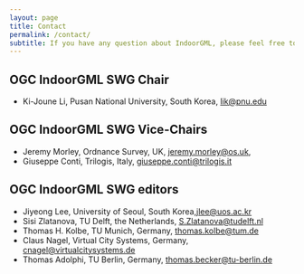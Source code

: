 ```yaml
---
layout: page
title: Contact
permalink: /contact/
subtitle: If you have any question about IndoorGML, please feel free to contact with one of the following members;
---
```


## OGC IndoorGML SWG Chair
  - Ki-Joune Li, Pusan National University, South Korea, lik@pnu.edu

## OGC IndoorGML SWG Vice-Chairs
  - Jeremy Morley, Ordnance Survey, UK, jeremy.morley@os.uk,
  - Giuseppe Conti, Trilogis, Italy, giuseppe.conti@trilogis.it

## OGC IndoorGML SWG editors
  - Jiyeong Lee, University of Seoul, South Korea,jlee@uos.ac.kr
  - Sisi Zlatanova, TU Delft, the Netherlands, S.Zlatanova@tudelft.nl
  - Thomas H. Kolbe, TU Munich, Germany, thomas.kolbe@tum.de
  - Claus Nagel, Virtual City Systems, Germany, cnagel@virtualcitysystems.de
  - Thomas Adolphi, TU Berlin, Germany, thomas.becker@tu-berlin.de
